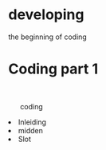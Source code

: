 # developing
<p> the beginning of coding </p>
<head>
<h1> Coding part 1 </h1>
<br>
</head>

<ul> coding </ul>
<li> Inleiding </li>
<li> midden </li>
<li> Slot </li>
